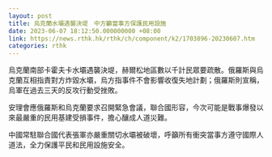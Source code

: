 ```yaml
---
layout: post
title: 烏克蘭水壩遇襲決堤　中方籲當事方保護民用設施
date: 2023-06-07 18:12:50.000000000 +08:00
link: https://news.rthk.hk/rthk/ch/component/k2/1703896-20230607.htm
categories: rthk
---
```


烏克蘭南部卡霍夫卡水壩遇襲決堤，赫爾松地區數以千計民眾要疏散。俄羅斯與烏克蘭互相指責對方炸毀水壩，烏方指事件不會影響收復失地計劃；俄羅斯則宣稱，烏軍在過去三天的反攻行動受挫敗。 

安理會應俄羅斯和烏克蘭要求召開緊急會議，聯合國形容，今次可能是戰事爆發以來最嚴重的民用基建受損事件，擔心釀成人道災難。

中國常駐聯合國代表張軍亦嚴重關切水壩被破壞，呼籲所有衝突當事方遵守國際人道法，全力保護平民和民用設施安全。
